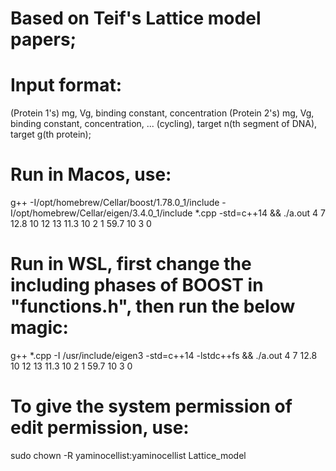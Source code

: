 # Based on Teif's Lattice model papers;
# Input format:
(Protein 1's) mg, Vg, binding constant, concentration (Protein 2's) mg, Vg, binding constant, concentration, ... (cycling), target n(th segment of DNA), target g(th protein);

# Run in Macos, use:
g++ -I/opt/homebrew/Cellar/boost/1.78.0_1/include -I/opt/homebrew/Cellar/eigen/3.4.0_1/include *.cpp -std=c++14 && ./a.out 4 7 12.8 10 12 13 11.3 10 2 1 59.7 10 3 0

# Run in WSL, first change the including phases of BOOST in "functions.h", then run the below magic:

g++ *.cpp -I /usr/include/eigen3 -std=c++14 -lstdc++fs && ./a.out 4 7 12.8 10 12 13 11.3 10 2 1 59.7 10 3 0

# To give the system permission of edit permission, use:
sudo chown -R yaminocellist:yaminocellist Lattice_model
